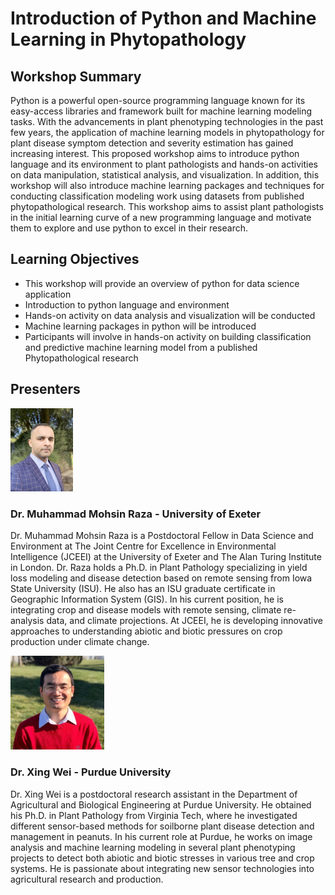 # Introduction of Python and Machine Learning in Phytopathology

## Workshop Summary
Python is a powerful open-source programming language known for its easy-access libraries and framework built for machine learning modeling tasks. With the advancements in plant phenotyping technologies in the past few years, the application of machine learning models in phytopathology for plant disease symptom detection and severity estimation has gained increasing interest. This proposed workshop aims to introduce python language and its environment to plant pathologists and hands-on activities on data manipulation, statistical analysis, and visualization. In addition, this workshop will also introduce machine learning packages and techniques for conducting classification modeling work using datasets from published phytopathological research. This workshop aims to assist plant pathologists in the initial learning curve of a new programming language and motivate them to explore and use python to excel in their research.

## Learning Objectives
- This workshop will provide an overview of python for data science application 
- Introduction to python language and environment 
- Hands-on activity on data analysis and visualization will be conducted 
- Machine learning packages in python will be introduced 
- Participants will involve in hands-on activity on building classification and predictive machine learning model from a published Phytopathological research

## Presenters

<img src="data/miscellaneous/20220317_095138909_iOS.jpg" width="100" >

### Dr. Muhammad Mohsin Raza - University of Exeter

Dr. Muhammad Mohsin Raza is a Postdoctoral Fellow in Data Science and Environment at The Joint Centre for Excellence in Environmental Intelligence (JCEEI) at the University of Exeter and The Alan Turing Institute in London. Dr. Raza holds a Ph.D. in Plant Pathology specializing in yield loss modeling and disease detection based on remote sensing from Iowa State University (ISU). He also has an ISU graduate certificate in Geographic Information System (GIS). In his current position, he is integrating crop and disease models with remote sensing, climate re-analysis data, and climate projections. At JCEEI, he is developing innovative approaches to understanding abiotic and biotic pressures on crop production under climate change.

<img src="data/miscellaneous/xing.jpeg" width="150" >

### Dr. Xing Wei - Purdue University

Dr. Xing Wei is a postdoctoral research assistant in the Department of Agricultural and Biological Engineering at Purdue University. He obtained his Ph.D. in Plant Pathology from Virginia Tech, where he investigated different sensor-based methods for soilborne plant disease detection and management in peanuts. In his current role at Purdue, he works on image analysis and machine learning modeling in several plant phenotyping projects to detect both abiotic and biotic stresses in various tree and crop systems. He is passionate about integrating new sensor technologies into agricultural research and production.
